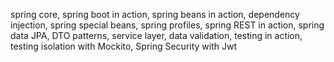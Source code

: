 spring core, 
spring boot in action, 
spring beans in action, 
dependency injection, 
spring special beans, 
spring profiles, 
spring REST in action, 
spring data JPA, 
DTO patterns, 
service layer, 
data validation, 
testing in action, 
testing isolation with Mockito,
Spring Security with Jwt
